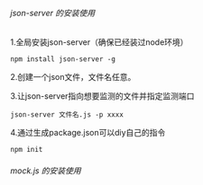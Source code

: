 ###### json-server 的安装使用
1.全局安装json-server（确保已经装过node环境）
```
npm install json-server -g
```
2.创建一个json文件，文件名任意。

3.让json-server指向想要监测的文件并指定监测端口
```
json-server 文件名.js -p xxxx
```
4.通过生成package.json可以diy自己的指令
```
npm init
```
###### mock.js 的安装使用

